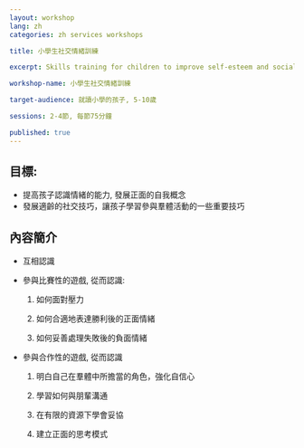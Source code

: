 ```yaml
---
layout: workshop
lang: zh
categories: zh services workshops

title: 小學生社交情緒訓練

excerpt: Skills training for children to improve self-esteem and social well-being.

workshop-name: 小學生社交情緒訓練

target-audience: 就讀小學的孩子, 5-10歲

sessions: 2-4節, 每節75分鐘

published: true
---
```


## 目標:
* 提高孩子認識情緒的能力, 發展正面的自我概念
* 發展適齡的社交技巧，讓孩子學習參與羣體活動的一些重要技巧

## 內容簡介
* 互相認識
* 參與比賽性的遊戲, 從而認識: 
    1. 如何面對壓力
    2. 如何合適地表達勝利後的正面情緒
    3. 如何妥善處理失敗後的負面情緒

* 參與合作性的遊戲, 從而認識
    1. 明白自己在羣體中所擔當的角色，強化自信心
    2. 學習如何與朋輩溝通
    3. 在有限的資源下學會妥協
    4. 建立正面的思考模式
